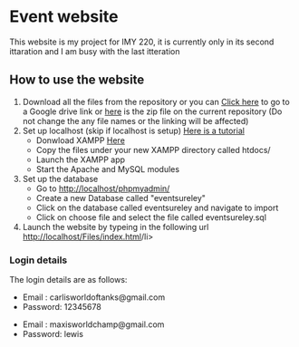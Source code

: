 <h1>Event website</h1>
<p>
  This website is my project for IMY 220, it is currently only in its second
  ittaration and I am busy with the last itteration
</p>

<h2>How to use the website</h2>
<ol>
  <li>
    Download all the files from the repository or you can <a href="https://drive.google.com/drive/folders/1BEy4grxsmbxStS3JhRagqQo6ZfLup4Bo?usp=sharing">Click here</a> to go to a
    Google drive link or <a href="https://github.com/CarlDeWitt/Tuks2022/tree/main/IMY220/Project">here</a> is the zip file on the current repository (Do not change the any file names or the linking will be
    affected)
  </li>
  <li>
    Set up localhost (skip if localhost is setup) <a href="https://www.youtube.com/watch?v=-f8N4FEQWyY">Here is a tutorial</a>
    <ul>
      <li>Donwload XAMPP <a href="https://www.apachefriends.org/download.html">Here</a></li>
      <li>Copy the files under your new XAMPP directory called htdocs/</li>
      <li>Launch the XAMPP app</li>
      <li>Start the Apache and MySQL modules</li>
    </ul>
  </li>
  <li>
    Set up the database
    <ul>
      <li>
        Go to
        <a href="http://localhost/phpmyadmin/">http://localhost/phpmyadmin/</a>
      </li>
      <li>Create a new Database called "eventsureley"</li>
      <li>Click on the database called eventsureley and navigate to import</li>
      <li>Click on choose file and select the file called eventsureley.sql</li>
    </ul>
  </li>
  <li>
    Launch the website by typeing in the following url
    <a href="http://localhost/Files/index.html"
      >http://localhost/Files/index.html</a
    >/li>
  </li>
</ol>

<h3>Login details</h3>
<p>The login details are as follows:</p>

<ul>
  <li>Email : carlisworldoftanks@gmail.com</li>
  <li>Password: 12345678</li>
</ul>
<ul>
  <li>Email : maxisworldchamp@gmail.com</li>
  <li>Password: lewis</li>
</ul>
